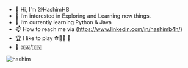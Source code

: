 - 👋 Hi, I’m @HashimHB
- 👀 I’m interested in Exploring and Learning new things.
- 🌱 I’m currently learning Python & Java
- 📫 How to reach me via (https://www.linkedin.com/in/hashimb4h/)
- 🏆 I like to play ⚽🎾🏏 🚴
- 💖 🇸🇦/🇮🇳 

![hashim](https://user-images.githubusercontent.com/78270317/194920576-b6dd9543-b18f-4af7-abfd-64b2673cadfb.jpg)



<!---
HashimHB/HashimHB is a ✨ special ✨ repository because its `README.md` (this file) appears on your GitHub profile.
You can click the Preview link to take a look at your changes.
--->
